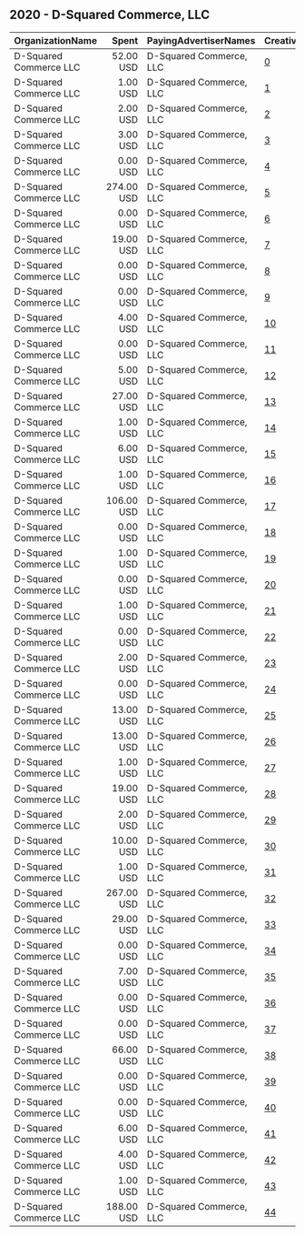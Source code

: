 ## 2020 - D-Squared Commerce, LLC 
|OrganizationName|Spent|PayingAdvertiserNames|CreativeUrls|Impressions|Genders|AgeBrackets|CountryCodes|BillingAddresses|CandidateBallotInformation|
|:---|---:|:---|:---|---:|:---|:---|:---|:---|:---|
|D-Squared Commerce  LLC|52.00 USD|D-Squared Commerce, LLC|[0](https://www.snap.com/political-ads/asset/18a21d3e3ed71d18009ff8fe9fa26a4ea73fa62f05db06dba5d9647ebd93c176?mediaType=png)|55,798||35-|united states|US||
|D-Squared Commerce  LLC|1.00 USD|D-Squared Commerce, LLC|[1](https://www.snap.com/political-ads/asset/f9a587eff9532193f69034cbd51152a79e7ab024041cad0259d925ca37abf459?mediaType=png)|1,161||35-|united states|US||
|D-Squared Commerce  LLC|2.00 USD|D-Squared Commerce, LLC|[2](https://www.snap.com/political-ads/asset/69a95eb34e4ad85a0e0a1bee3bde05a823f4b9ed863ff855b58495bcbe4154b5?mediaType=mp4)|1,318||18-35|united states|US||
|D-Squared Commerce  LLC|3.00 USD|D-Squared Commerce, LLC|[3](https://www.snap.com/political-ads/asset/6ae1c096aebe675fa88b8cea97b68e919ede2e596284e593d5e675566c219d29?mediaType=mp4)|3,300||35-|united states|US||
|D-Squared Commerce  LLC|0.00 USD|D-Squared Commerce, LLC|[4](https://www.snap.com/political-ads/asset/18a21d3e3ed71d18009ff8fe9fa26a4ea73fa62f05db06dba5d9647ebd93c176?mediaType=png)|713||35-|united states|US||
|D-Squared Commerce  LLC|274.00 USD|D-Squared Commerce, LLC|[5](https://www.snap.com/political-ads/asset/aae099033cd14608903d540b296be5050eba1cd670c29120db9de1adb2f5b986?mediaType=mp4)|303,183|||united states|US|PrezzyFlipFlops|
|D-Squared Commerce  LLC|0.00 USD|D-Squared Commerce, LLC|[6](https://www.snap.com/political-ads/asset/6ae1c096aebe675fa88b8cea97b68e919ede2e596284e593d5e675566c219d29?mediaType=mp4)|443||18-35|united states|US||
|D-Squared Commerce  LLC|19.00 USD|D-Squared Commerce, LLC|[7](https://www.snap.com/political-ads/asset/8d3bdab0c964991dab274562f4858b7b2757e868d48112fc4743566afbfd8c3a?mediaType=jpg)|13,848||18-35|united states|US|PrezzyFlipFlops|
|D-Squared Commerce  LLC|0.00 USD|D-Squared Commerce, LLC|[8](https://www.snap.com/political-ads/asset/83630d624757919582bbcaab94feba6591808c90841391dc9814ab804e8f2325?mediaType=mp4)|363||18-35|united states|US||
|D-Squared Commerce  LLC|0.00 USD|D-Squared Commerce, LLC|[9](https://www.snap.com/political-ads/asset/f9a587eff9532193f69034cbd51152a79e7ab024041cad0259d925ca37abf459?mediaType=png)|476||18-35|united states|US||
|D-Squared Commerce  LLC|4.00 USD|D-Squared Commerce, LLC|[10](https://www.snap.com/political-ads/asset/7fbb5553d0a2bf31bc37b6f77b0f67e991890a4273f5618a3e64b2912d623370?mediaType=mp4)|2,456||18-35|united states|US||
|D-Squared Commerce  LLC|0.00 USD|D-Squared Commerce, LLC|[11](https://www.snap.com/political-ads/asset/3927951d961266e26f24895220a3509a2eb521c9de2b4cc6406233d1036f4730?mediaType=mp4)|411||18-35|united states|US||
|D-Squared Commerce  LLC|5.00 USD|D-Squared Commerce, LLC|[12](https://www.snap.com/political-ads/asset/ec5df581b5331385d2ba0378de4118fd7d002b66e5426fdf1301ceaaca83be97?mediaType=jpg)|5,267||35-|united states|US||
|D-Squared Commerce  LLC|27.00 USD|D-Squared Commerce, LLC|[13](https://www.snap.com/political-ads/asset/ba50edcd9365ff75a9621da98955351521d1c7e90e2ce7012bf699ae255dbec2?mediaType=jpg)|28,556||35-|united states|US||
|D-Squared Commerce  LLC|1.00 USD|D-Squared Commerce, LLC|[14](https://www.snap.com/political-ads/asset/eff35d32ad47e56d12c29113d235d7a63bbb40cf58a733584daec35c3c964f11?mediaType=png)|1,123||35-|united states|US||
|D-Squared Commerce  LLC|6.00 USD|D-Squared Commerce, LLC|[15](https://www.snap.com/political-ads/asset/bd53bbc8f95604475f80724da43737b13968882a9dc8a1c2cab98291826bfe46?mediaType=jpg)|7,021||35-|united states|US||
|D-Squared Commerce  LLC|1.00 USD|D-Squared Commerce, LLC|[16](https://www.snap.com/political-ads/asset/5483bf70df54aa5fa178d8e7daff7bb459c629333fa0bffd0132be2272494db4?mediaType=png)|1,015||35-|united states|US||
|D-Squared Commerce  LLC|106.00 USD|D-Squared Commerce, LLC|[17](https://www.snap.com/political-ads/asset/a6fbf5e9df9e5da333b7290b2fc06c7f9e1c9da978f35bf113b835acb155bf5d?mediaType=jpg)|108,847||35-|united states|US||
|D-Squared Commerce  LLC|0.00 USD|D-Squared Commerce, LLC|[18](https://www.snap.com/political-ads/asset/6ae1c096aebe675fa88b8cea97b68e919ede2e596284e593d5e675566c219d29?mediaType=mp4)|635||35-|united states|US||
|D-Squared Commerce  LLC|1.00 USD|D-Squared Commerce, LLC|[19](https://www.snap.com/political-ads/asset/eff35d32ad47e56d12c29113d235d7a63bbb40cf58a733584daec35c3c964f11?mediaType=png)|503||18-35|united states|US||
|D-Squared Commerce  LLC|0.00 USD|D-Squared Commerce, LLC|[20](https://www.snap.com/political-ads/asset/d0788b28bcadee47f54f8e9b4b79d3074fac8195f91655dbf48c79fe7fb0d9e7?mediaType=mp4)|451||35-|united states|US||
|D-Squared Commerce  LLC|1.00 USD|D-Squared Commerce, LLC|[21](https://www.snap.com/political-ads/asset/ec5df581b5331385d2ba0378de4118fd7d002b66e5426fdf1301ceaaca83be97?mediaType=jpg)|1,500||35-|united states|US||
|D-Squared Commerce  LLC|0.00 USD|D-Squared Commerce, LLC|[22](https://www.snap.com/political-ads/asset/d0788b28bcadee47f54f8e9b4b79d3074fac8195f91655dbf48c79fe7fb0d9e7?mediaType=mp4)|370||18-35|united states|US||
|D-Squared Commerce  LLC|2.00 USD|D-Squared Commerce, LLC|[23](https://www.snap.com/political-ads/asset/bd53bbc8f95604475f80724da43737b13968882a9dc8a1c2cab98291826bfe46?mediaType=jpg)|2,609||35-|united states|US||
|D-Squared Commerce  LLC|0.00 USD|D-Squared Commerce, LLC|[24](https://www.snap.com/political-ads/asset/69a95eb34e4ad85a0e0a1bee3bde05a823f4b9ed863ff855b58495bcbe4154b5?mediaType=mp4)|448||35-|united states|US||
|D-Squared Commerce  LLC|13.00 USD|D-Squared Commerce, LLC|[25](https://www.snap.com/political-ads/asset/bd53bbc8f95604475f80724da43737b13968882a9dc8a1c2cab98291826bfe46?mediaType=jpg)|8,231||18-35|united states|US||
|D-Squared Commerce  LLC|13.00 USD|D-Squared Commerce, LLC|[26](https://www.snap.com/political-ads/asset/a6fbf5e9df9e5da333b7290b2fc06c7f9e1c9da978f35bf113b835acb155bf5d?mediaType=jpg)|7,674||18-35|united states|US||
|D-Squared Commerce  LLC|1.00 USD|D-Squared Commerce, LLC|[27](https://www.snap.com/political-ads/asset/eff35d32ad47e56d12c29113d235d7a63bbb40cf58a733584daec35c3c964f11?mediaType=png)|1,017||35-|united states|US||
|D-Squared Commerce  LLC|19.00 USD|D-Squared Commerce, LLC|[28](https://www.snap.com/political-ads/asset/91c1613924df12495f75a2bc8f876ddc4c604aecc0b3ee74bdbf8992e4746306?mediaType=jpg)|13,496||18-35|united states|US|PrezzyFlipFlops|
|D-Squared Commerce  LLC|2.00 USD|D-Squared Commerce, LLC|[29](https://www.snap.com/political-ads/asset/18a21d3e3ed71d18009ff8fe9fa26a4ea73fa62f05db06dba5d9647ebd93c176?mediaType=png)|1,459||18-35|united states|US||
|D-Squared Commerce  LLC|10.00 USD|D-Squared Commerce, LLC|[30](https://www.snap.com/political-ads/asset/ec5df581b5331385d2ba0378de4118fd7d002b66e5426fdf1301ceaaca83be97?mediaType=jpg)|5,948||18-35|united states|US||
|D-Squared Commerce  LLC|1.00 USD|D-Squared Commerce, LLC|[31](https://www.snap.com/political-ads/asset/3927951d961266e26f24895220a3509a2eb521c9de2b4cc6406233d1036f4730?mediaType=mp4)|1,628||35-|united states|US||
|D-Squared Commerce  LLC|267.00 USD|D-Squared Commerce, LLC|[32](https://www.snap.com/political-ads/asset/4ba19f2eacf0d97c3550039f3f2e4fbd1d3ede036de6951486b63073bb72edce?mediaType=mp4)|163,925|||united states|US|PrezzyFlipFlops|
|D-Squared Commerce  LLC|29.00 USD|D-Squared Commerce, LLC|[33](https://www.snap.com/political-ads/asset/5483bf70df54aa5fa178d8e7daff7bb459c629333fa0bffd0132be2272494db4?mediaType=png)|18,949||18-35|united states|US||
|D-Squared Commerce  LLC|0.00 USD|D-Squared Commerce, LLC|[34](https://www.snap.com/political-ads/asset/83630d624757919582bbcaab94feba6591808c90841391dc9814ab804e8f2325?mediaType=mp4)|773||35-|united states|US||
|D-Squared Commerce  LLC|7.00 USD|D-Squared Commerce, LLC|[35](https://www.snap.com/political-ads/asset/5483bf70df54aa5fa178d8e7daff7bb459c629333fa0bffd0132be2272494db4?mediaType=png)|8,146||35-|united states|US||
|D-Squared Commerce  LLC|0.00 USD|D-Squared Commerce, LLC|[36](https://www.snap.com/political-ads/asset/d0788b28bcadee47f54f8e9b4b79d3074fac8195f91655dbf48c79fe7fb0d9e7?mediaType=mp4)|701||35-|united states|US||
|D-Squared Commerce  LLC|0.00 USD|D-Squared Commerce, LLC|[37](https://www.snap.com/political-ads/asset/69a95eb34e4ad85a0e0a1bee3bde05a823f4b9ed863ff855b58495bcbe4154b5?mediaType=mp4)|801||35-|united states|US||
|D-Squared Commerce  LLC|66.00 USD|D-Squared Commerce, LLC|[38](https://www.snap.com/political-ads/asset/87368df690d0b31c884f0f02d5a4dcc6a7d88f1999f4cad04709388d62db8ff0?mediaType=jpg)|48,420||18-35|united states|US|PrezzyFlipFlops|
|D-Squared Commerce  LLC|0.00 USD|D-Squared Commerce, LLC|[39](https://www.snap.com/political-ads/asset/83630d624757919582bbcaab94feba6591808c90841391dc9814ab804e8f2325?mediaType=mp4)|800||35-|united states|US||
|D-Squared Commerce  LLC|0.00 USD|D-Squared Commerce, LLC|[40](https://www.snap.com/political-ads/asset/3927951d961266e26f24895220a3509a2eb521c9de2b4cc6406233d1036f4730?mediaType=mp4)|523||35-|united states|US||
|D-Squared Commerce  LLC|6.00 USD|D-Squared Commerce, LLC|[41](https://www.snap.com/political-ads/asset/a6fbf5e9df9e5da333b7290b2fc06c7f9e1c9da978f35bf113b835acb155bf5d?mediaType=jpg)|6,682||35-|united states|US||
|D-Squared Commerce  LLC|4.00 USD|D-Squared Commerce, LLC|[42](https://www.snap.com/political-ads/asset/ba50edcd9365ff75a9621da98955351521d1c7e90e2ce7012bf699ae255dbec2?mediaType=jpg)|4,801||35-|united states|US||
|D-Squared Commerce  LLC|1.00 USD|D-Squared Commerce, LLC|[43](https://www.snap.com/political-ads/asset/f9a587eff9532193f69034cbd51152a79e7ab024041cad0259d925ca37abf459?mediaType=png)|1,218||35-|united states|US||
|D-Squared Commerce  LLC|188.00 USD|D-Squared Commerce, LLC|[44](https://www.snap.com/political-ads/asset/ba50edcd9365ff75a9621da98955351521d1c7e90e2ce7012bf699ae255dbec2?mediaType=jpg)|120,122||18-35|united states|US||
